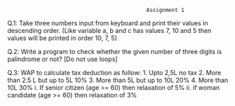                                                 Assignment 1 
                                                
Q.1: Take three numbers input from keyboard and print their values in descending order. 
(Like variable a, b and c has values 7, 10 and 5 then values will be printed in order 10, 7, 5) 

Q.2: Write a program to check whether the given number of three digits is palindrome or not? [Do not use loops] 

Q.3: WAP to calculate tax deduction as follow: 1. Upto 2,5L no tax 
2. More than 2.5 L but up to 5L 10% 
3. More than 5L but up to 10L 20% 
4. More than 10L 30% 
i. If senior citizen (age >= 60) then relaxation of 5% 
ii. if woman candidate (age >= 60) then relaxation of 3% 

